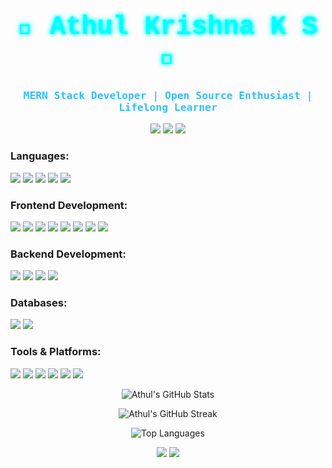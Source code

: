 <h1 align="center" style="font-family: 'Courier New', monospace; font-size: 42px; color: #00FFFF; text-shadow: 0 0 5px #0ff, 0 0 10px #0ff;">
  👾 Athul Krishna K S 👾
</h1>

<h3 align="center" style="font-family: 'Lucida Console', monospace; color: #38BDF8;">
  MERN Stack Developer | Open Source Enthusiast | Lifelong Learner
</h3>

<p align="center">
  <a href="mailto:athulkrishna736@gmail.com"><img src="https://img.shields.io/badge/Email-D14836?style=flat&logo=gmail&logoColor=white"/></a>
  <a href="https://www.linkedin.com/in/athul-krishna-ks-573a55317/"><img src="https://img.shields.io/badge/LinkedIn-0A66C2?style=flat&logo=linkedin&logoColor=white"/></a>
  <a href="https://github.com/AthulKrishna-736"><img src="https://img.shields.io/badge/GitHub-100000?style=flat&logo=github&logoColor=white"/></a>
</p>

<h3 align="left">Languages:</h3>
<p align="left">
  <img src="https://img.shields.io/badge/JavaScript-F7DF1E?style=flat&logo=javascript&logoColor=black" />
  <img src="https://img.shields.io/badge/TypeScript-3178C6?style=flat&logo=typescript&logoColor=white" />
  <img src="https://img.shields.io/badge/C-00599C?style=flat&logo=c&logoColor=white" />
  <img src="https://img.shields.io/badge/C++-00599C?style=flat&logo=c%2B%2B&logoColor=white" />
  <img src="https://img.shields.io/badge/Java-007396?style=flat&logo=java&logoColor=white" />
</p>

<h3 align="left">Frontend Development:</h3>
<p align="left">
  <img src="https://img.shields.io/badge/React-61DAFB?style=flat&logo=react&logoColor=black" />
  <img src="https://img.shields.io/badge/Redux-764ABC?style=flat&logo=redux&logoColor=white" />
  <img src="https://img.shields.io/badge/React%20Router-CA4245?style=flat&logo=react-router&logoColor=white" />
  <img src="https://img.shields.io/badge/Tailwind%20CSS-38B2AC?style=flat&logo=tailwind-css&logoColor=white" />
  <img src="https://img.shields.io/badge/Material%20UI-007FFF?style=flat&logo=mui&logoColor=white" />
  <img src="https://img.shields.io/badge/HTML-E34F26?style=flat&logo=html5&logoColor=white" />
  <img src="https://img.shields.io/badge/CSS-1572B6?style=flat&logo=css3&logoColor=white" />
  <img src="https://img.shields.io/badge/Bootstrap-563D7C?style=flat&logo=bootstrap&logoColor=white" />
</p>

<h3 align="left">Backend Development:</h3>
<p align="left">
  <img src="https://img.shields.io/badge/Node.js-339933?style=flat&logo=node.js&logoColor=white" />
  <img src="https://img.shields.io/badge/Express.js-000000?style=flat&logo=express&logoColor=white" />
  <img src="https://img.shields.io/badge/Socket.IO-010101?style=flat&logo=socket.io&logoColor=white" />
  <img src="https://img.shields.io/badge/Redis-DC382D?style=flat&logo=redis&logoColor=white" />
</p>

<h3 align="left">Databases:</h3>
<p align="left">
  <img src="https://img.shields.io/badge/MongoDB-47A248?style=flat&logo=mongodb&logoColor=white" />
  <img src="https://img.shields.io/badge/PostgreSQL-4169E1?style=flat&logo=postgresql&logoColor=white" />
</p>

<h3 align="left">Tools & Platforms:</h3>
<p align="left">
  <img src="https://img.shields.io/badge/Git-F05032?style=flat&logo=git&logoColor=white" />
  <img src="https://img.shields.io/badge/GitHub-181717?style=flat&logo=github&logoColor=white" />
  <img src="https://img.shields.io/badge/Postman-FF6C37?style=flat&logo=postman&logoColor=white" />
  <img src="https://img.shields.io/badge/VS%20Code-007ACC?style=flat&logo=visual-studio-code&logoColor=white" />
  <img src="https://img.shields.io/badge/Vercel-000000?style=flat&logo=vercel&logoColor=white" />
  <img src="https://img.shields.io/badge/AWS%20EC2-FF9900?style=flat&logo=amazon-aws&logoColor=white" />
</p>

<p align="center">
  <img src="https://github-readme-stats.vercel.app/api?username=AthulKrishna-736&show_icons=true&theme=radical" alt="Athul's GitHub Stats" />
</p>

<p align="center">
  <img src="https://github-readme-streak-stats.herokuapp.com/?user=AthulKrishna-736&theme=radical" alt="Athul's GitHub Streak" />
</p>

<p align="center">
  <img src="https://github-readme-stats.vercel.app/api/top-langs/?username=AthulKrishna-736&layout=compact&theme=radical" alt="Top Languages" />
</p>

<p align="center">
  <a href="mailto:athulkrishna736@gmail.com"><img src="https://img.shields.io/badge/Email-D14836?style=flat&logo=gmail&logoColor=white"/></a>
  <a href="https://www.linkedin.com/in/athul-krishna-ks-573a55317/"><img src="https://img.shields.io/badge/LinkedIn-0A66C2?style=flat&logo=linkedin&logoColor=white"/></a>
  <a href="https://github.com/Athul
